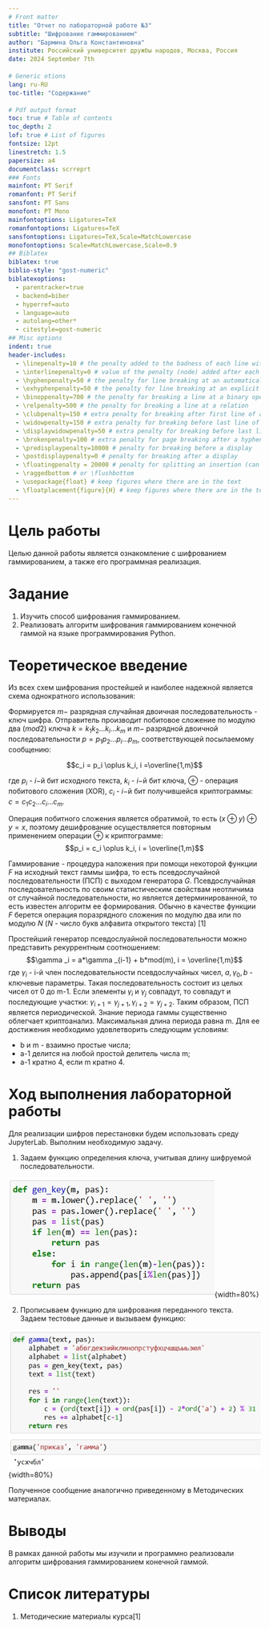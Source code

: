 ```yaml
---
# Front matter
title: "Отчет по лабораторной работе №3"
subtitle: "Шифрование гаммированием"
author: "Бармина Ольга Константиновна"
institute: Российский университет дружбы народов, Москва, Россия
date: 2024 September 7th

# Generic otions
lang: ru-RU
toc-title: "Содержание"

# Pdf output format
toc: true # Table of contents
toc_depth: 2
lof: true # List of figures
fontsize: 12pt
linestretch: 1.5
papersize: a4
documentclass: scrreprt
### Fonts
mainfont: PT Serif
romanfont: PT Serif
sansfont: PT Sans
monofont: PT Mono
mainfontoptions: Ligatures=TeX
romanfontoptions: Ligatures=TeX
sansfontoptions: Ligatures=TeX,Scale=MatchLowercase
monofontoptions: Scale=MatchLowercase,Scale=0.9
## Biblatex
biblatex: true
biblio-style: "gost-numeric"
biblatexoptions:
  - parentracker=true
  - backend=biber
  - hyperref=auto
  - language=auto
  - autolang=other*
  - citestyle=gost-numeric
## Misc options
indent: true
header-includes:
  - \linepenalty=10 # the penalty added to the badness of each line within a paragraph (no associated penalty node) Increasing the value makes tex try to have fewer lines in the paragraph.
  - \interlinepenalty=0 # value of the penalty (node) added after each line of a paragraph.
  - \hyphenpenalty=50 # the penalty for line breaking at an automatically inserted hyphen
  - \exhyphenpenalty=50 # the penalty for line breaking at an explicit hyphen
  - \binoppenalty=700 # the penalty for breaking a line at a binary operator
  - \relpenalty=500 # the penalty for breaking a line at a relation
  - \clubpenalty=150 # extra penalty for breaking after first line of a paragraph
  - \widowpenalty=150 # extra penalty for breaking before last line of a paragraph
  - \displaywidowpenalty=50 # extra penalty for breaking before last line before a display math
  - \brokenpenalty=100 # extra penalty for page breaking after a hyphenated line
  - \predisplaypenalty=10000 # penalty for breaking before a display
  - \postdisplaypenalty=0 # penalty for breaking after a display
  - \floatingpenalty = 20000 # penalty for splitting an insertion (can only be split footnote in standard LaTeX)
  - \raggedbottom # or \flushbottom
  - \usepackage{float} # keep figures where there are in the text
  - \floatplacement{figure}{H} # keep figures where there are in the text
---
```


# Цель работы

Целью данной работы является ознакомление с шифрованием гаммированием, а также его программная реализация.

# Задание

1. Изучить способ шифрования гаммированием.
2. Реализовать алгоритм шифрования гаммированием конечной гаммой на языке программирования Python.

# Теоретическое введение

Из всех схем шифрования простейшей и наиболее надежной является схема однократного использования:

Формируется $m-$ разрядная случайная двоичная последовательность - ключ шифра. Отправитель производит побитовое сложение по модулю два ($mod 2$) ключа $k=k_1 k_2 ... k_i ... k_m$ и $m-$ разрядной двоичной последовательности $p=p_1 p_2 ... p_i ... p_m$, соответствующей посылаемому сообщению:

$$c_i = p_i \oplus k_i, i =\overline{1,m}$$

где $p_i$ - $i-$й бит исходного текста, $k_i$ - $i-$й бит ключа, $\oplus$ - операция побитового сложения (XOR), $c_i$ - $i-$й бит получившейся криптограммы: $c=c_1 c_2 ... c_i ... c_m$.

Операция побитного сложения является обратимой, то есть $(x \oplus y) \oplus y = x$, поэтому дешифрование осуществляется повторным применением операции $\oplus$ к криптограмме:
$$p_i = c_i \oplus k_i, i = \overline{1,m}$$

Гаммирование - процедура наложения при помощи некоторой функции $F$ на исходный текст гаммы шифра, то есть псевдослучайной последовательности (ПСП) с выходом генератора $G$. Псевдослучайная последовательность по своим статистическим свойствам неотличима от случайной последовательности, но является детерминированной, то есть известен алгоритм ее формирования. Обычно в качестве функции $F$ берется операция поразрядного сложения по модулю два или по модулю $N$ ($N$ - число букв алфавита открытого текста) [1]

Простейший генератор псевдослуайной последовательности можно представить рекуррентным соотношением:
$$\gamma _i = a*\gamma _{i-1} + b*mod(m), i = \overline{1,m}$$
где $\gamma _i$ - i-й член последовательности псевдослучайных чисел, $a,\gamma _0, b$ - ключевые параметры. Такая последовательность состоит из целых чисел от 0 до m-1. Если элементы $\gamma _i$ и $\gamma _j$ совпадут, то совпадут и последующие участки: $\gamma _{i+1} =\gamma _{j+1}, \gamma _{i+2}=\gamma _{j+2}$. Таким образом, ПСП является периодической. Знание периода гаммы существенно облегчает криптоанализ. Максимальная длина периода равна m. Для ее достижения необходимо удовлетворить следующим условиям:

- b и m - взаимно простые числа;
- a-1 делится на любой простой делитель числа m;
- a-1 кратно 4, если m кратно 4.

# Ход выполнения лабораторной работы

Для реализации шифров перестановки будем использовать среду JupyterLab. Выполним необходимую задачу.

1. Задаем функцию определения ключа, учитывая длину шифруемой последовательности.

![Ключ для реализации шифров](images/1.jpg){width=80%}

2. Прописываем функцию для шифрования переданного текста.
Задаем тестовые данные и вызываем функцию:

![Функция алгоритма шифрования конечной гаммой](images/2.jpg){width=80%}

Полученное сообщение аналогично приведенному в Методических материалах.

# Выводы

В рамках данной работы мы изучили и программно реализовали алгоритм шифрования гаммированием конечной гаммой.

# Список литературы

1. Методические материалы курса[1]

